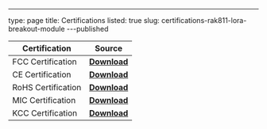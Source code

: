 ---
type: page
title: Certifications
listed: true
slug: certifications-rak811-lora-breakout-module
---published

| **Certification** | **Source** | 
| ---- | ---- | 
| FCC Certification | [**Download**](https://downloads.rakwireless.com/LoRa/RAK811/Certification_Report/RAK811%C2%A0FCC%20Certification.rar) | 
| CE Certification | [**Download**](https://downloads.rakwireless.com/LoRa/RAK811/Certification_Report/RAK811%20CE%20Certification.rar) | 
| RoHS Certification | [**Download**](https://downloads.rakwireless.com/LoRa/RAK811/Certification_Report/RAK811%C2%A0ROSH%20Certification.rar) | 
| MIC Certification | [**Download**](https://downloads.rakwireless.com/LoRa/RAK811/Certification_Report/RAK811%C2%A0MIC%20Certification.rar) | 
| KCC Certification | [**Download**](https://downloads.rakwireless.com/LoRa/RAK811/Certification_Report/RAK811_KCC%C2%A0%28Certificate%29.pdf) | 


